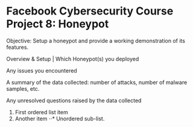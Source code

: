 # Facebook Cybersecurity Course Project 8: Honeypot

Objective: Setup a honeypot and provide a working demonstration of its features.

Overview & Setup | Which Honeypot(s) you deployed

Any issues you encountered

A summary of the data collected: number of attacks, number of malware samples, etc.

Any unresolved questions raised by the data collected


1. First ordered list item
2. Another item
⋅⋅* Unordered sub-list.

